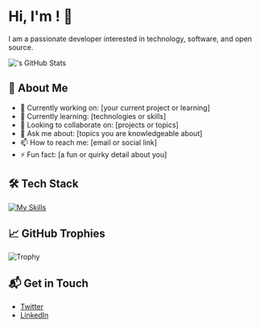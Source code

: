 # Hi, I'm <YOUR NAME>! 👋

I am a passionate developer interested in technology, software, and open source.

![<Anubhav>'s GitHub Stats](https://github-readme-stats.vercel.app/api?username=anubhavbayard&theme=vue-dark&show_icons=true&hide_border=true&count_private=true)

## 🚀 About Me

- 🔭 Currently working on: [your current project or learning]
- 🌱 Currently learning: [technologies or skills]
- 🤝 Looking to collaborate on: [projects or topics]
- 💬 Ask me about: [topics you are knowledgeable about]
- 📫 How to reach me: [email or social link]
- ⚡ Fun fact: [a fun or quirky detail about you]

## 🛠️ Tech Stack

[![My Skills](https://skillicons.dev/icons?i=js,react,python,html,css)](https://skillicons.dev)

## 📈 GitHub Trophies

![Trophy](https://github-profile-trophy.vercel.app/?username=<username>&theme=onestar&no-frame=true)

## 📬 Get in Touch

- [Twitter](https://twitter.com/<twitter_handle>)
- [LinkedIn](https://www.linkedin.com/in/<linkedin_handle>/)

<!--
Here are some ideas to get you started:
- 🔭 I’m currently working on ...
- 🌱 I’m currently learning ...
- 👯 I’m looking to collaborate on ...
- 🤔 I’m looking for help with ...
- 💬 Ask me about ...
- 📫 How to reach me: ...
- 😄 Pronouns: ...
- ⚡ Fun fact: ...
-->

